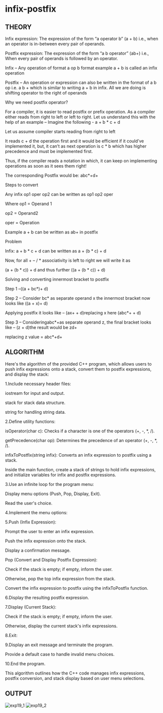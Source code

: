# infix-postfix

## **THEORY**

Infix expression: The expression of the form “a operator b” (a + b) i.e., when an operator is in-between every pair of operands.

Postfix expression: The expression of the form “a b operator” (ab+) i.e., When every pair of operands is followed by an operator.

Infix – Any operation of format a op b format example a + b is called an infix operation

Postfix – An operation or expression can also be written in the format of a b op i.e. a b + which is similar to writing a + b in infix. All we are doing is shifting operator to the right of operands

Why we need postfix operator?

For a compiler, it is easier to read postfix or prefix operation. As a compiler either reads from right to left or left to right. Let us understand this with the help of an example –
Imagine the following - a + b * c + d

Let us assume compiler starts reading from right to left

It reads c + d the operation first and it would be efficient if it could’ve implemented it, but, it can’t as next operation is c * b which has higher precedence and must be implemented first.

Thus, if the compiler reads a notation in which, it can keep on implementing operations as soon as it sees them right!

The corresponding Postfix would be: abc*+d+

Steps to convert

Any infix op1 oper op2 can be written as op1 op2 oper

Where op1 = Operand 1

op2 = Operand2

oper = Operation

Example a + b can be written as ab+ in postfix

Problem

Infix: a + b * c + d can be written as a + (b * c) + d

Now, for all + – / * associativity is left to right we will write it as

(a + (b * c)) + d and thus further ((a + (b * c)) + d)

Solving and converting innermost bracket to postfix

Step 1 –((a + bc*)+ d)

Step 2 – Consider bc* as separate operand x the innermost bracket now looks like ((a + x)+ d)

Applying postfix it looks like – (ax+ + d)replacing x here (abc*+ + d)

Step 3 – Consideringabc*+as separate operand z, the final bracket looks like – (z + d)the result would be zd+

replacing z value = abc*+d+

## **ALGORITHM**

Here's the algorithm of the provided C++ program, which allows users to push infix expressions onto a stack, convert them to postfix expressions, and display the stack:

1.Include necessary header files:

iostream for input and output.

stack for stack data structure.

string for handling string data.

2.Define utility functions:

isOperator(char c): Checks if a character is one of the operators (+, -, *, /).

getPrecedence(char op): Determines the precedence of an operator (+, -, *, /).

infixToPostfix(string infix): Converts an infix expression to postfix using a stack.

Inside the main function, create a stack of strings to hold infix expressions, and initialize variables for infix and postfix expressions.

3.Use an infinite loop for the program menu:

Display menu options (Push, Pop, Display, Exit).

Read the user's choice.

4.Implement the menu options:

5.Push (Infix Expression):

Prompt the user to enter an infix expression.

Push the infix expression onto the stack.

Display a confirmation message.

Pop (Convert and Display Postfix Expression):

Check if the stack is empty; if empty, inform the user.

Otherwise, pop the top infix expression from the stack.

Convert the infix expression to postfix using the infixToPostfix function.

6.Display the resulting postfix expression.

7.Display (Current Stack):

Check if the stack is empty; if empty, inform the user.

Otherwise, display the current stack's infix expressions.

8.Exit:

9.Display an exit message and terminate the program.

Provide a default case to handle invalid menu choices.

10.End the program.

This algorithm outlines how the C++ code manages infix expressions, postfix conversion, and stack display based on user menu selections.

## **OUTPUT**

![exp19_1](https://github.com/Purvansha022609/infix-and-postfix/assets/139473344/f502e310-b29a-495a-aba8-e8f080b3076f)
![exp19_2](https://github.com/Purvansha022609/infix-and-postfix/assets/139473344/36c2e46b-d62b-4013-9ddc-1bb9008d56fc)
